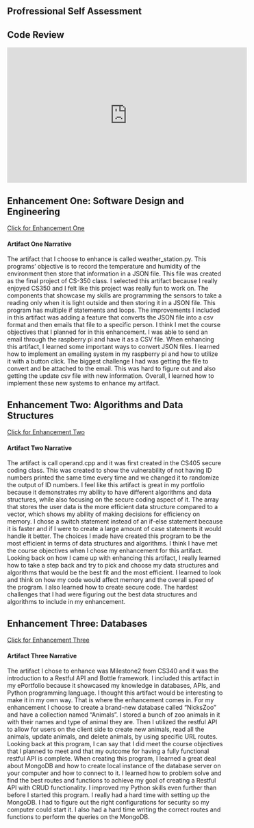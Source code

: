 ## Profressional Self Assessment

## Code Review
<iframe width="560" height="315" src="https://www.youtube.com/embed/lzdZD19YHmE" frameborder="0" allow="accelerometer; autoplay; clipboard-write; encrypted-media; gyroscope; picture-in-picture" allowfullscreen></iframe>

## Enhancement One: Software Design and Engineering

<a href="http://github.com/Nick2159x/CS499/tree/Master/Enhancement%20One" title=" Click for Enhancement One">Click for Enhancement One</a>

#### Artifact One Narrative
   
   The artifact that I choose to enhance is called weather_station.py. This programs’ objective is to record the temperature and humidity of the environment then store that information in a JSON file. This file was created as the final project of CS-350 class. I selected this artifact because I really enjoyed CS350 and I felt like this project was really fun to work on. The components that showcase my skills are programming the sensors to take a reading only when it is light outside and then storing it in a JSON file. This program has multiple if statements and loops. The improvements I included in this artifact was adding a feature that converts the JSON file into a csv format and then emails that file to a specific person. I think I met the course objectives that I planned for in this enhancement. I was able to send an email through the raspberry pi and have it as a CSV file. When enhancing this artifact, I learned some important ways to convert JSON files. I learned how to implement an emailing system in my raspberry pi and how to utilize it with a button click. The biggest challenge I had was getting the file to convert and be attached to the email. This was hard to figure out and also getting the update csv file with new information. Overall, I learned how to implement these new systems to enhance my artifact. 


## Enhancement Two: Algorithms and Data Structures

<a href="http://github.com/Nick2159x/CS499/tree/Master/Enhancement%20Two" title=" Click for Enhancement Two">Click for Enhancement Two</a>

#### Artifact Two Narrative

   The artifact is call operand.cpp and it was first created in the CS405 secure coding class. This was created to show the vulnerability of not having ID numbers printed the same time every time and we changed it to randomize the output of ID numbers. I feel like this artifact is great in my portfolio because it demonstrates my ability to have different algorithms and data structures, while also focusing on the secure coding aspect of it. The array that stores the user data is the more efficient data structure compared to a vector, which shows my ability of making decisions for efficiency on memory. I chose a switch statement instead of an if-else statement because it is faster and if I were to create a large amount of case statements it would handle it better. The choices I made have created this program to be the most efficient in terms of data structures and algorithms. I think I have met the course objectives when I chose my enhancement for this artifact. Looking back on how I came up with enhancing this artifact, I really learned how to take a step back and try to pick and choose my data structures and algorithms that would be the best fit and the most efficient. I learned to look and think on how my code would affect memory and the overall speed of the program. I also learned how to create secure code. The hardest challenges that I had were figuring out the best data structures and algorithms to include in my enhancement.

## Enhancement Three: Databases

<a href="http://github.com/Nick2159x/CS499/tree/Master/Enhancement%20Three" title=" Click for Enhancement Three">Click for Enhancement Three</a>

#### Artifact Three Narrative

   The artifact I chose to enhance was Milestone2 from CS340 and it was the introduction to a Restful API and Bottle framework. I included this artifact in my ePortfolio because it showcased my knowledge in databases, APIs, and Python programming language. I thought this artifact would be interesting to make it in my own way. That is where the enhancement comes in. For my enhancement I choose to create a brand-new database called “NicksZoo” and have a collection named “Animals”. I stored a bunch of zoo animals in it with their names and type of animal they are. Then I utilized the restful API to allow for users on the client side to create new animals, read all the animals, update animals, and delete animals, by using specific URL routes. Looking back at this program, I can say that I did meet the course objectives that I planned to meet and that my outcome for having a fully functional restful API is complete. When creating this program, I learned a great deal about MongoDB and how to create local instance of the database server on your computer and how to connect to it. I learned how to problem solve and find the best routes and functions to achieve my goal of creating a Restful API with CRUD functionality. I improved my Python skills even further than before I started this program. I really had a hard time with setting up the MongoDB. I had to figure out the right configurations for security so my computer could start it. I also had a hard time writing the correct routes and functions to perform the queries on the MongoDB.

